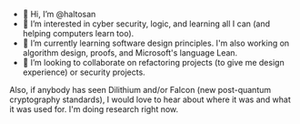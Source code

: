 - 👋 Hi, I’m @haltosan
- 👀 I’m interested in cyber security, logic, and learning all I can (and helping computers learn too).
- 🌱 I’m currently learning software design principles. I'm also working on algorithm design, proofs, and Microsoft's language Lean.
- 💞️ I’m looking to collaborate on refactoring projects (to give me design experience) or security projects.


Also, if anybody has seen Dilithium and/or Falcon (new post-quantum cryptography standards), I would love to hear about where it was and what it was used for. I'm doing research right now.
